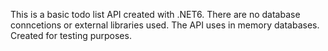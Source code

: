 This is a basic todo list API created with .NET6. There are no database conncetions or external libraries used. The API uses in memory databases. Created for testing purposes.
